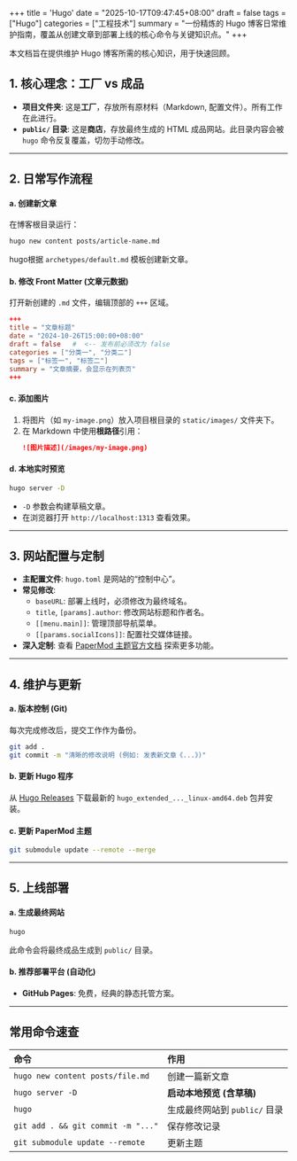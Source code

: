 +++
title = 'Hugo'
date = "2025-10-17T09:47:45+08:00"
draft = false
tags = ["Hugo"]
categories = ["工程技术"]
summary = "一份精炼的 Hugo 博客日常维护指南，覆盖从创建文章到部署上线的核心命令与关键知识点。"
+++

本文档旨在提供维护 Hugo 博客所需的核心知识，用于快速回顾。

## 1. 核心理念：工厂 vs 成品

- **项目文件夹**: 这是**工厂**，存放所有原材料（Markdown, 配置文件）。所有工作在此进行。
- **`public/` 目录**: 这是**商店**，存放最终生成的 HTML 成品网站。此目录内容会被 `hugo` 命令反复覆盖，切勿手动修改。

---

## 2. 日常写作流程

#### a. 创建新文章
在博客根目录运行：
```bash
hugo new content posts/article-name.md
```
hugo根据 `archetypes/default.md` 模板创建新文章。

#### b. 修改 Front Matter (文章元数据)
打开新创建的 `.md` 文件，编辑顶部的 `+++` 区域。
```toml
+++
title = "文章标题"
date = "2024-10-26T15:00:00+08:00"
draft = false   #  <-- 发布前必须改为 false
categories = ["分类一", "分类二"]
tags = ["标签一", "标签二"]
summary = "文章摘要，会显示在列表页"
+++
```

#### c. 添加图片
1.  将图片（如 `my-image.png`）放入项目根目录的 `static/images/` 文件夹下。
2.  在 Markdown 中使用**根路径**引用：
    ```markdown
    ![图片描述](/images/my-image.png)
    ```

#### d. 本地实时预览
```bash
hugo server -D
```
- `-D` 参数会构建草稿文章。
- 在浏览器打开 `http://localhost:1313` 查看效果。

---

## 3. 网站配置与定制

- **主配置文件**: `hugo.toml` 是网站的“控制中心”。
- **常见修改**:
  - `baseURL`: 部署上线时，必须修改为最终域名。
  - `title`, `[params].author`: 修改网站标题和作者名。
  - `[[menu.main]]`: 管理顶部导航菜单。
  - `[[params.socialIcons]]`: 配置社交媒体链接。
- **深入定制**: 查看 [PaperMod 主题官方文档](https://adityatelange.github.io/hugo-PaperMod/) 探索更多功能。

---

## 4. 维护与更新

#### a. 版本控制 (Git)
每次完成修改后，提交工作作为备份。
```bash
git add .
git commit -m "清晰的修改说明 (例如: 发表新文章《...》)"
```

#### b. 更新 Hugo 程序
从 [Hugo Releases](https://github.com/gohugoio/hugo/releases) 下载最新的 `hugo_extended_..._linux-amd64.deb` 包并安装。

#### c. 更新 PaperMod 主题
```bash
git submodule update --remote --merge
```

---

## 5. 上线部署

#### a. 生成最终网站
```bash
hugo
```
此命令会将最终成品生成到 `public/` 目录。

#### b. 推荐部署平台 (自动化)
- **GitHub Pages**: 免费，经典的静态托管方案。

---

## 常用命令速查

| 命令                               | 作用                          |
| :--------------------------------- | :---------------------------- |
| `hugo new content posts/file.md`   | 创建一篇新文章                |
| `hugo server -D`                   | **启动本地预览 (含草稿)**     |
| `hugo`                             | 生成最终网站到 `public/` 目录 |
| `git add . && git commit -m "..."` | 保存修改记录                  |
| `git submodule update --remote`    | 更新主题                      |